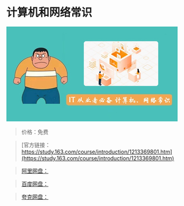 # 计算机和网络常识

![img](../../../assets/study163/free/30ae16dbfb2d46778ed65064da2dfbaa.jpg)

> 价格：免费

> [官方链接：https://study.163.com/course/introduction/1213369801.htm](https://study.163.com/course/introduction/1213369801.htm)

> [阿里网盘：]()

> [百度网盘：]()

> [夸克网盘：]()
